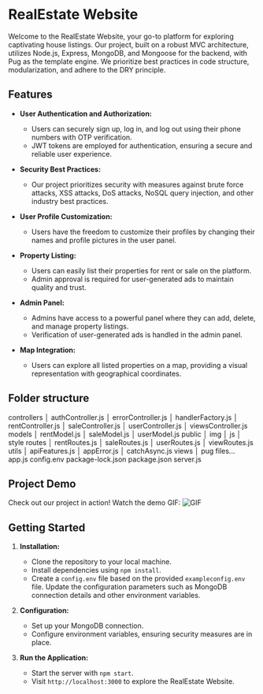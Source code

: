 # RealEstate Website

Welcome to the RealEstate Website, your go-to platform for exploring captivating house listings. Our project, built on a robust MVC architecture, utilizes Node.js, Express, MongoDB, and Mongoose for the backend, with Pug as the template engine. We prioritize best practices in code structure, modularization, and adhere to the DRY principle.

## Features

- **User Authentication and Authorization:**
  - Users can securely sign up, log in, and log out using their phone numbers with OTP verification.
  - JWT tokens are employed for authentication, ensuring a secure and reliable user experience.

- **Security Best Practices:**
  - Our project prioritizes security with measures against brute force attacks, XSS attacks, DoS attacks, NoSQL query injection, and other industry best practices.

- **User Profile Customization:**
  - Users have the freedom to customize their profiles by changing their names and profile pictures in the user panel.

- **Property Listing:**
  - Users can easily list their properties for rent or sale on the platform.
  - Admin approval is required for user-generated ads to maintain quality and trust.

- **Admin Panel:**
  - Admins have access to a powerful panel where they can add, delete, and manage property listings.
  - Verification of user-generated ads is handled in the admin panel.

- **Map Integration:**
  - Users can explore all listed properties on a map, providing a visual representation with geographical coordinates.

## Folder structure

controllers
│ authController.js
│ errorController.js
│ handlerFactory.js
│ rentController.js
│ saleController.js
│ userController.js
│ viewsController.js
models
│ rentModel.js
│ saleModel.js
│ userModel.js
public
│ img
│ js
│ style
routes
│ rentRoutes.js
│ saleRoutes.js
│ userRoutes.js
│ viewRoutes.js
utils
│ apiFeatures.js
│ appError.js
│ catchAsync.js
views
│ pug files...
app.js
config.env
package-lock.json
package.json
server.js

## Project Demo

Check out our project in action! Watch the demo GIF: 
![GIF](https://github.com/Ali-Vazife/Realstate-website/blob/main/website.gif)

## Getting Started

1. **Installation:**
   - Clone the repository to your local machine.
   - Install dependencies using `npm install`.
   - Create a `config.env` file based on the provided `exampleconfig.env` file. Update the configuration parameters such as MongoDB connection details and other environment variables.
     
2. **Configuration:**
   - Set up your MongoDB connection.
   - Configure environment variables, ensuring security measures are in place.

3. **Run the Application:**
   - Start the server with `npm start`.
   - Visit `http://localhost:3000` to explore the RealEstate Website.
